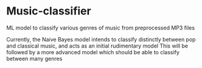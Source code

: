 # Music-classifier

ML model to classify various genres of music from preprocessed MP3 files

Currently, the Naive Bayes model intends to classify distinctly between pop and classical music, and acts as an initial rudimentary model
This will be followed by a more advanced model which should be able to classify between many genres

